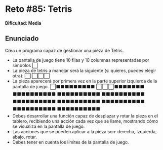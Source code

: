 # Reto #85: Tetris

#### Dificultad: Media

## Enunciado

Crea un programa capaz de gestionar una pieza de Tetris.

- La pantalla de juego tiene 10 filas y 10 columnas representadas por símbolos ⬜
- La pieza de tetris a manejar será la siguiente (si quieres, puedes elegir otra):
  ⬜
  ⬜⬜⬜
- La pieza aparecerá por primera vez en la parte superior izquierda de la pantalla de juego.
  ⬜⬛⬛⬛⬛⬛⬛⬛⬛⬛
  ⬜⬜⬜⬛⬛⬛⬛⬛⬛⬛
  ⬛⬛⬛⬛⬛⬛⬛⬛⬛⬛
  ⬛⬛⬛⬛⬛⬛⬛⬛⬛⬛
  ⬛⬛⬛⬛⬛⬛⬛⬛⬛⬛
  ⬛⬛⬛⬛⬛⬛⬛⬛⬛⬛
  ⬛⬛⬛⬛⬛⬛⬛⬛⬛⬛
  ⬛⬛⬛⬛⬛⬛⬛⬛⬛⬛
  ⬛⬛⬛⬛⬛⬛⬛⬛⬛⬛
  ⬛⬛⬛⬛⬛⬛⬛⬛⬛⬛
- Debes desarrollar una función capaz de desplazar y rotar la pieza en el tablero, recibiendo una acción cada vez que se llame, mostrando cómo se visualiza en la pantalla de juego.
- Las acciones que se pueden aplicar a la pieza son: derecha, izquierda, abajo, rotar.
- Debes tener en cuenta los límites de la pantalla de juego.
